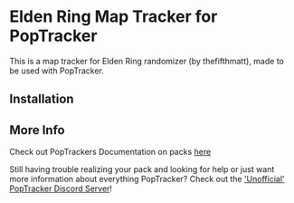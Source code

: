 # Elden Ring Map Tracker for PopTracker

This is a map tracker for Elden Ring randomizer (by thefifthmatt), made to be used with PopTracker.


## Installation


## More Info

Check out PopTrackers Documentation on packs [here](https://github.com/black-sliver/PopTracker/blob/master/doc/PACKS.md)

Still having trouble realizing your pack and looking for help or just want more information about everything PopTracker? Check out the ['Unofficial' PopTracker Discord Server](https://discord.com/invite/gwThqMCPgK)!
